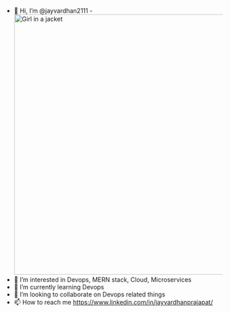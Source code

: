 - 👋 Hi, I’m @jayvardhan2111
-<img src="https://camo.githubusercontent.com/3601eb4fac4d9725a2ff9b068d3b1c1931496a0c99a9a1e9adc54971dd2c1138/68747470733a2f2f63646e2e6472696262626c652e636f6d2f75736572732f313136323037372f73637265656e73686f74732f333834383931342f6d656469612f37656437643563613037346234386233323831353065356132333165386431662e676966" alt="Girl in a jacket" width="500" height="600">
- 👀 I’m interested in Devops, MERN stack, Cloud, Microservices
- 🌱 I’m currently learning Devops
- 💞️ I’m looking to collaborate on Devops related things
- 📫 How to reach me https://www.linkedin.com/in/jayvardhanprajapat/

<!---
jayvardhan2111/jayvardhan2111 is a ✨ special ✨ repository because its `README.md` (this file) appears on your GitHub profile.
You can click the Preview link to take a look at your changes.
--->
